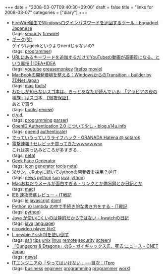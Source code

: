 +++
date = "2008-03-07T09:40:30+09:00"
draft = false
title = "links for 2008-03-07"
categories = ["diary"]
+++

<ul class="delicious">
	<li>
		<div class="delicious-link"><a href="http://japanese.engadget.com/2008/03/04/firewire-windows/">FireWire経由でWindowsログインパスワードを迂回するツール - Engadget Japanese</a></div>
		<div class="delicious-tags">(tags: <a href="http://del.icio.us/nobu666/security">security</a> <a href="http://del.icio.us/nobu666/firewire">firewire</a>)</div>
	</li>
	<li>
		<div class="delicious-link"><a href="http://anond.hatelabo.jp/20080304173524">ギーク(笑)</a></div>
		<div class="delicious-extended">ゲイツはgeekというよりnerdじゃないの?</div>
		<div class="delicious-tags">(tags: <a href="http://del.icio.us/nobu666/programmer">programmer</a>)</div>
	</li>
	<li>
		<div class="delicious-link"><a href="http://www.ideaxidea.com/archives/2008/03/urlyoutube.html">URLにあるキーワードを追加するだけでYouTubeの動画が高画質になる、という裏技 | IDEA*IDEA</a></div>
		<div class="delicious-tags">(tags: <a href="http://del.icio.us/nobu666/youtube">youtube</a> <a href="http://del.icio.us/nobu666/greasemonkey">greasemonkey</a> <a href="http://del.icio.us/nobu666/firefox">firefox</a> <a href="http://del.icio.us/nobu666/movie">movie</a>)</div>
	</li>
	<li>
		<div class="delicious-link"><a href="http://builder.japan.zdnet.com/sp/macbook-leopard-2008/story/0,3800084894,20368133,00.htm">MacBookの開発環境を整える：WindowsからのTransition - builder by ZDNet Japan</a></div>
		<div class="delicious-tags">(tags: <a href="http://del.icio.us/nobu666/mac">mac</a> <a href="http://del.icio.us/nobu666/tools">tools</a>)</div>
	</li>
	<li>
		<div class="delicious-link"><a href="http://dain.cocolog-nifty.com/myblog/2008/03/post_d754.html">わたしが知らないスゴ本は、きっとあなたが読んでいる: 「アラビアの夜の種族」はスゴ本　【徹夜保証】</a></div>
		<div class="delicious-extended">あとで買う</div>
		<div class="delicious-tags">(tags: <a href="http://del.icio.us/nobu666/books">books</a> <a href="http://del.icio.us/nobu666/review">review</a>)</div>
	</li>
	<li>
		<div class="delicious-link"><a href="http://www.kmonos.net/wlog/83.html#_1021080304">d.y.d.</a></div>
		<div class="delicious-tags">(tags: <a href="http://del.icio.us/nobu666/programming">programming</a> <a href="http://del.icio.us/nobu666/parser">parser</a>)</div>
	</li>
	<li>
		<div class="delicious-link"><a href="http://www.s14u.info/mt/archives/2008/03/openid_authenti.html">OpenID Authentication 2.0 について少し - blog.s14u.info</a></div>
		<div class="delicious-tags">(tags: <a href="http://del.icio.us/nobu666/openid">openid</a> <a href="http://del.icio.us/nobu666/authenticate">authenticate</a>)</div>
	</li>
	<li>
		<div class="delicious-link"><a href="http://d.hatena.ne.jp/sotarok/20080305/1204729506">でっていうっていうライフハック - GRANADA Hatena @ sotarok</a></div>
	</li>
	<li>
		<div class="delicious-link"><a href="http://blitznews.blog97.fc2.com/blog-entry-839.html">電撃速報!! セレビッチ買ってきたｗｗｗｗｗｗ</a></div>
		<div class="delicious-extended">これは突っ込みどころが多すぎる…</div>
		<div class="delicious-tags">(tags: <a href="http://del.icio.us/nobu666/neta">neta</a>)</div>
	</li>
	<li>
		<div class="delicious-link"><a href="http://geekface.blogdb.jp/">Geek Face Generator</a></div>
		<div class="delicious-tags">(tags: <a href="http://del.icio.us/nobu666/icon">icon</a> <a href="http://del.icio.us/nobu666/generator">generator</a> <a href="http://del.icio.us/nobu666/tools">tools</a> <a href="http://del.icio.us/nobu666/neta">neta</a>)</div>
	</li>
	<li>
		<div class="delicious-link"><a href="http://www.atmarkit.co.jp/news/200803/04/jython.html">米サン、JRubyに続いてJythonの開発者を採用 ? ＠IT</a></div>
		<div class="delicious-tags">(tags: <a href="http://del.icio.us/nobu666/news">news</a> <a href="http://del.icio.us/nobu666/python">python</a> <a href="http://del.icio.us/nobu666/sun">sun</a> <a href="http://del.icio.us/nobu666/java">java</a> <a href="http://del.icio.us/nobu666/jython">jython</a>)</div>
	</li>
	<li>
		<div class="delicious-link"><a href="http://d.hatena.ne.jp/vm_converter/20080306/p1">Macおねだりメールが面白すぎる - リンクとか備忘録とか日記とか</a></div>
		<div class="delicious-tags">(tags: <a href="http://del.icio.us/nobu666/mac">mac</a>)</div>
	</li>
	<li>
		<div class="delicious-link"><a href="http://d.hatena.ne.jp/amachang/20080306/1204771762">IE8 速攻徹底レビュー - IT戦記</a></div>
		<div class="delicious-tags">(tags: <a href="http://del.icio.us/nobu666/ie">ie</a> <a href="http://del.icio.us/nobu666/javascript">javascript</a> <a href="http://del.icio.us/nobu666/dom">dom</a>)</div>
	</li>
	<li>
		<div class="delicious-link"><a href="http://d.hatena.ne.jp/amachang/20080304/1204633733">Python の lambda の中で手続き的な書き方をする - IT戦記</a></div>
		<div class="delicious-tags">(tags: <a href="http://del.icio.us/nobu666/python">python</a>)</div>
	</li>
	<li>
		<div class="delicious-link"><a href="http://d.hatena.ne.jp/kwatch/20080305/1204743236">Java が使いにくいのは静的だからではない - kwatchの日記</a></div>
		<div class="delicious-tags">(tags: <a href="http://del.icio.us/nobu666/java">java</a> <a href="http://del.icio.us/nobu666/language">language</a>)</div>
	</li>
	<li>
		<div class="delicious-link"><a href="http://miya2000.up.seesaa.net/tmp/nicovideo_wnp_lite2.js">nicovideo player lite2</a></div>
	</li>
	<li>
		<div class="delicious-link"><a href="http://trombik.mine.nu/~cherry/w/index.php/2008/03/05/1179/advanced-ssh-usage">I, newbie ? ssh(1)を使い倒す</a></div>
		<div class="delicious-tags">(tags: <a href="http://del.icio.us/nobu666/ssh">ssh</a> <a href="http://del.icio.us/nobu666/tips">tips</a> <a href="http://del.icio.us/nobu666/unix">unix</a> <a href="http://del.icio.us/nobu666/linux">linux</a> <a href="http://del.icio.us/nobu666/remote">remote</a> <a href="http://del.icio.us/nobu666/security">security</a> <a href="http://del.icio.us/nobu666/screen">screen</a>)</div>
	</li>
	<li>
		<div class="delicious-link"><a href="http://japan.cnet.com/news/tech/story/0,2000056025,20368771,00.htm">「Dungeons & Dragons」のG・ガイギャックス氏、死去:ニュース - CNET Japan</a></div>
		<div class="delicious-tags">(tags: <a href="http://del.icio.us/nobu666/news">news</a>)</div>
	</li>
	<li>
		<div class="delicious-link"><a href="http://itpro.nikkeibp.co.jp/article/COLUMN/20070820/279907/">ITエンジニアの「やってはいけない」---目次：ITpro</a></div>
		<div class="delicious-tags">(tags: <a href="http://del.icio.us/nobu666/business">business</a> <a href="http://del.icio.us/nobu666/engineer">engineer</a> <a href="http://del.icio.us/nobu666/programming">programming</a> <a href="http://del.icio.us/nobu666/programmer">programmer</a> <a href="http://del.icio.us/nobu666/work">work</a>)</div>
	</li>
</ul>
